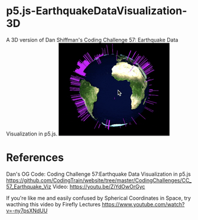 # p5.js-EarthquakeDataVisualization-3D
A 3D version of Dan Shiffman's Coding Challenge 57: Earthquake Data Visualization in p5.js.
![](https://raw.githubusercontent.com/dolleebhatia/p5.js-EarthquakeDataVisualization-3D/master/p5js_3d_eq.gif)

# References
Dan's OG Code: Coding Challenge 57:Earthquake Data Visualization in p5.js https://github.com/CodingTrain/website/tree/master/CodingChallenges/CC_57_Earthquake_Viz
Video: https://youtu.be/ZiYdOwOrGyc
 
If you're like me and easily confused by Spherical Coordinates in Space, try wacthing this video by Firefly Lectures
https://www.youtube.com/watch?v=-ny7psXNdUU

